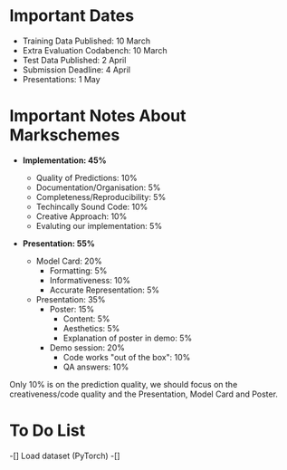 # Important Dates

- Training Data Published: 10 March
- Extra Evaluation Codabench: 10 March
- Test Data Published: 2 April
- Submission Deadline: 4 April
- Presentations: 1 May

# Important Notes About Markschemes 

- **Implementation: 45%**
    - Quality of Predictions: 10%
    - Documentation/Organisation: 5%
    - Completeness/Reproducibility: 5%
    - Techincally Sound Code: 10%
    - Creative Approach: 10%
    - Evaluting our implementation: 5%

- **Presentation: 55%**
    - Model Card: 20%
        - Formatting: 5%
        - Informativeness: 10%
        - Accurate Representation: 5%
    - Presentation: 35%
        - Poster: 15%
            - Content: 5%
            - Aesthetics: 5%
            - Explanation of poster in demo: 5%
        - Demo session: 20%
            - Code works "out of the box": 10%
            - QA answers: 10%

Only 10% is on the prediction quality, we should focus on the creativeness/code quality and the Presentation, Model Card and Poster.

# To Do List
-[] Load dataset (PyTorch)
-[] 
